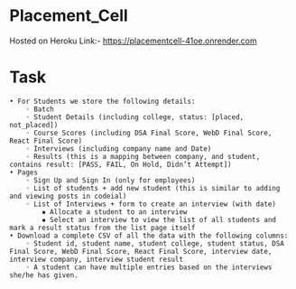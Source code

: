# Placement_Cell
Hosted on Heroku Link:- https://placementcell-41oe.onrender.com

# Task
    • For Students we store the following details:
        ◦ Batch
        ◦ Student Details (including college, status: [placed, not_placed])
        ◦ Course Scores (including DSA Final Score, WebD Final Score, React Final Score)
        ◦ Interviews (including company name and Date)
        ◦ Results (this is a mapping between company, and student, contains result: [PASS, FAIL, On Hold, Didn’t Attempt])
    • Pages
        ◦ Sign Up and Sign In (only for employees)
        ◦ List of students + add new student (this is similar to adding and viewing posts in codeial)
        ◦ List of Interviews + form to create an interview (with date)
            ▪ Allocate a student to an interview
            ▪ Select an interview to view the list of all students and mark a result status from the list page itself
    • Download a complete CSV of all the data with the following columns:
        ◦ Student id, student name, student college, student status, DSA Final Score, WebD Final Score, React Final Score, interview date, interview company, interview student result
        ◦ A student can have multiple entries based on the interviews she/he has given.